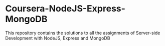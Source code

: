 # Coursera-NodeJS-Express-MongoDB
This repository contains the solutions to all the assignments of Server-side Development with NodeJS, Express and MongoDB
